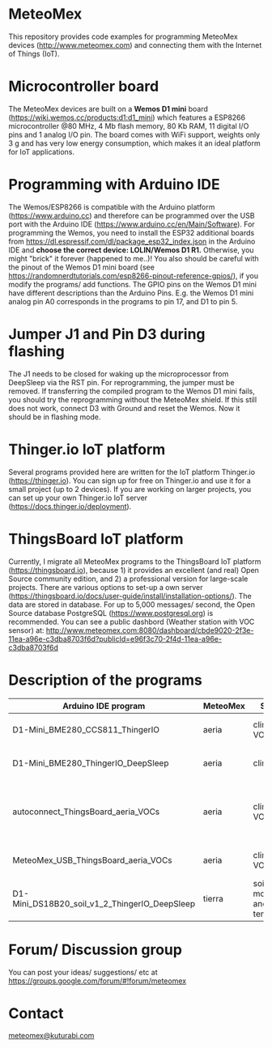 # MeteoMex
This repository provides code examples for programming MeteoMex devices (<http://www.meteomex.com>) and connecting them with the Internet of Things (IoT).

# Microcontroller board
The MeteoMex devices are built on a **Wemos D1 mini** board (<https://wiki.wemos.cc/products:d1:d1_mini>) which features a ESP8266 microcontroller @80 MHz, 4 Mb flash memory, 80 Kb RAM, 11 digital I/O pins and 1 analog I/O pin. The board comes with WiFi support, weights only 3 g and has very low energy consumption, which makes it an ideal platform for IoT applications.

# Programming with Arduino IDE
The Wemos/ESP8266 is compatible with the Arduino platform (<https://www.arduino.cc>) and therefore can be programmed over the USB port with the Arduino IDE (<https://www.arduino.cc/en/Main/Software>). For programming the Wemos, you need to install the ESP32 additional boards from https://dl.espressif.com/dl/package_esp32_index.json in the Arduino IDE and **choose the correct device: LOLIN/Wemos D1 R1.** Otherwise, you might "brick" it forever (happened to me..)! You also should be careful with the pinout of the Wemos D1 mini board (see <https://randomnerdtutorials.com/esp8266-pinout-reference-gpios/>), if you modify the programs/ add functions. The GPIO pins on the Wemos D1 mini have different descriptions than the Arduino Pins. E.g. the Wemos D1 mini analog pin A0 corresponds in the programs to pin 17, and D1 to pin 5.

# Jumper J1 and Pin D3 during flashing
The J1 needs to be closed for waking up the microprocessor from DeepSleep via the RST pin. For reprogramming, the jumper must be removed. If transferring the compiled program to the Wemos D1 mini fails, you should try the reprogramming without the MeteoMex shield. If this still does not work, connect D3 with Ground and reset the Wemos. Now it should be in flashing mode.

# Thinger.io IoT platform
Several programs provided here are written for the IoT platform Thinger.io (<https://thinger.io>). You can sign up for free on Thinger.io and use it for a small project (up to 2 devices). If you are working on larger projects, you can set up your own Thinger.io IoT server (<https://docs.thinger.io/deployment>). 

# ThingsBoard IoT platform
Currently, I migrate all MeteoMex programs to the ThingsBoard IoT platform (<https://thingsboard.io>), because 1) it provides an excellent (and real) Open Source community edition, and 2) a professional version for large-scale projects. There are various options to set-up a own server (<https://thingsboard.io/docs/user-guide/install/installation-options/>). The data are stored in database. For up to 5,000 messages/ second, the Open Source database PostgreSQL (<https://www.postgresql.org>) is recommended. You can see a public dashbord (Weather station with VOC sensor) at: <http://www.meteomex.com:8080/dashboard/cbde9020-2f3e-11ea-a96e-c3dba8703f6d?publicId=e96f3c70-2f4d-11ea-a96e-c3dba8703f6d>

# Description of the programs

Arduino IDE program | MeteoMex | Sensors | IoT platform | Operation
--------------------|----------|---------|--------------|----------
D1-Mini_BME280_CCS811_ThingerIO | aeria | climate, VOCs | Thinger | on USB, constantly connected to WiFi, data are collected every 5 minutes by Thinger
D1-Mini_BME280_ThingerIO_DeepSleep | aeria | climate | Thinger | on 3xAA batteries, wakes up every 1 hour, connects to WiFi, and pushes data to Thinger
autoconnect_ThingsBoard_aeria_VOCs | aeria | climate, VOCs | ThingsBoard | on USB, constantly connected to WiFi, data are pushed continuously via HTTP to ThingsBoard (~150 data points per minute!), configuration of WiFi from mobile phone using a web interphase <https://github.com/prampec/IotWebConf>
MeteoMex_USB_ThingsBoard_aeria_VOCs | aeria | climate, VOCs | ThingsBoard | on USB, constantly connected to WiFi, data are pushed every 10 minutes via HTTP to ThingsBoard
D1-Mini_DS18B20_soil_v1_2_ThingerIO_DeepSleep | tierra | soil moisture and temperature |Thinger | on 3xAA batteries, wakes up every 1 hour, connects to WiFi, and pushes data to Thinger

# Forum/ Discussion group
You can post your ideas/ suggestions/ etc at <https://groups.google.com/forum/#!forum/meteomex>

# Contact
meteomex@kuturabi.com
